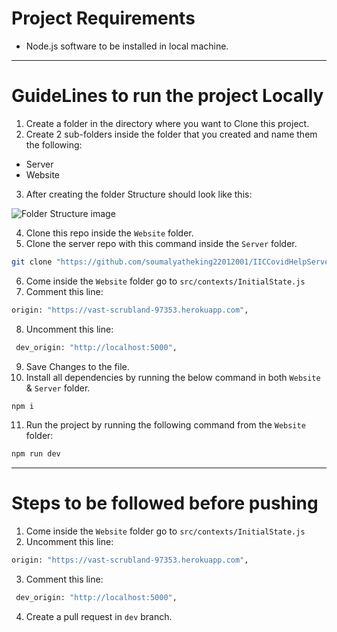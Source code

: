 # Project Requirements
- Node.js software to be installed in local machine.

------------


# GuideLines to run the project Locally

1. Create a folder in the directory where you want to Clone this project.
2. Create 2 sub-folders inside the folder that you created and name them the following:
- Server
- Website
3. After creating the folder Structure should look like this:

 ![Folder Structure image](https://github.com/soumalyatheking22012001/IIC-Covid-Help/blob/main/src/assets/images/Project%20Structure.png "Folder Structure image")

4. Clone this repo inside the `Website` folder.
5. Clone the server repo with this command inside the `Server` folder.
```bash
git clone "https://github.com/soumalyatheking22012001/IICCovidHelpServer.git"
```
6. Come inside the `Website` folder go to `src/contexts/InitialState.js`
7. Comment this line:
```bash
origin: "https://vast-scrubland-97353.herokuapp.com",
```
8. Uncomment this line:
```bash
 dev_origin: "http://localhost:5000",
```
9. Save Changes to the file.
10. Install all dependencies by running the below command in both `Website` & `Server` folder.
```bash
npm i
```
11. Run the project by running the following command from the `Website` folder:
```bash
npm run dev
```

------------

# Steps to be followed before pushing
1. Come inside the `Website` folder go to `src/contexts/InitialState.js`
2. Uncomment this line:
```bash
origin: "https://vast-scrubland-97353.herokuapp.com",
```
3. Comment this line:
```bash
 dev_origin: "http://localhost:5000",
```
4. Create a pull request in `dev` branch.
